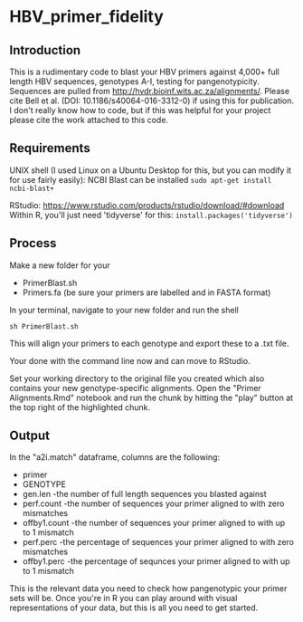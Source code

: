 # HBV_primer_fidelity
## Introduction
This is a rudimentary code to blast your HBV primers against 4,000+ full length HBV sequences, genotypes A-I, testing for pangenotypicity.
Sequences are pulled from http://hvdr.bioinf.wits.ac.za/alignments/. Please cite Bell et al. (DOI: 10.1186/s40064-016-3312-0) if using this for   publication. I don't really know how to code, but if this was helpful for your project please cite the work attached to this code.

## Requirements
UNIX shell (I used Linux on a Ubuntu Desktop for this, but you can modify it for use fairly easily):
NCBI Blast can be installed `sudo apt-get install ncbi-blast+`

RStudio:
https://www.rstudio.com/products/rstudio/download/#download
Within R, you'll just need 'tidyverse' for this: `install.packages('tidyverse')`

## Process
Make a new folder for your
- PrimerBlast.sh
- Primers.fa (be sure your primers are labelled and in FASTA format)

In your terminal, navigate to your new folder and run the shell 

`sh PrimerBlast.sh`

This will align your primers to each genotype and export these to a .txt file.

Your done with the command line now and can move to RStudio.

Set your working directory to the original file you created which also contains your new genotype-specific alignments.
Open the "Primer Alignments.Rmd" notebook and run the chunk by hitting the "play" button at the top right of the highlighted chunk.

## Output
In the "a2i.match" dataframe, columns are the following:
- primer
- GENOTYPE
- gen.len -the number of full length sequences you blasted against
- perf.count -the number of sequences your primer aligned to with zero mismatches
- offby1.count -the number of sequences your primer aligned to with up to 1 mismatch
- perf.perc -the percentage of sequences your primer aligned to with zero mismatches
- offby1.perc -the percentage of sequnces your primer aligned to with up to 1 mismatch


This is the relevant data you need to check how pangenotypic your primer sets will be. Once you're in R you can play around with visual representations of your data, but this is all you need to get started.

